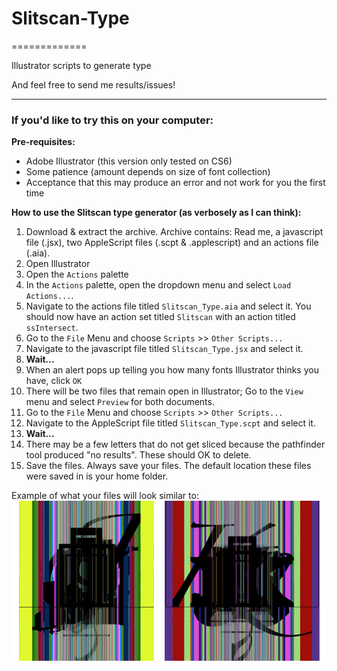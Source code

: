 # Slitscan-Type #
=============

Illustrator scripts to generate type

And feel free to send me results/issues!

* * * *

### If you'd like to try this on your computer: ###

**Pre-requisites:**

- Adobe Illustrator (this version only tested on CS6)
- Some patience (amount depends on size of font collection)
- Acceptance that this may produce an error and not work for you the first time

**How to use the Slitscan type generator (as verbosely as I can think):**

1. Download & extract the archive. Archive contains: Read me, a javascript file (.jsx), two AppleScript files (.scpt & .applescript) and an actions file (.aia).
2. Open Illustrator
3. Open the `Actions` palette
4. In the `Actions` palette, open the dropdown menu and select `Load Actions...`.
5. Navigate to the actions file titled `Slitscan_Type.aia` and select it. You should now have an action set titled `Slitscan` with an action titled `ssIntersect`.
6. Go to the `File` Menu and choose `Scripts` >> `Other Scripts...`
7. Navigate to the javascript file titled `Slitscan_Type.jsx` and select it.
8. **Wait...**
9. When an alert pops up telling you how many fonts Illustrator thinks you have, click `OK`
10. There will be two files that remain open in Illustrator; Go to the `View` menu and select `Preview` for both documents.
11. Go to the `File` Menu and choose `Scripts` >> `Other Scripts...`
12. Navigate to the AppleScript file titled `Slitscan_Type.scpt` and select it.
13. **Wait...**
14. There may be a few letters that do not get sliced because the pathfinder tool produced "no results". These should OK to delete.
15. Save the files. Always save your files. The default location these files were saved in is your home folder.

Example of what your files will look similar to:
![ lots of letters overlaid on one another with randomly colored vertical stripes ](https://github.com/anonlethal-jerk/jan-threaded-a-new-kroll/blob/master/J_K-output_example.jpg)
